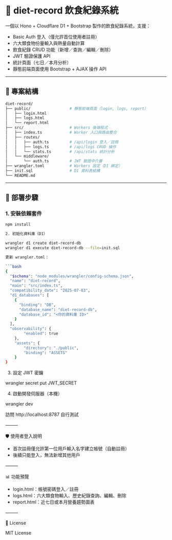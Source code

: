 # 🥗 diet-record 飲食紀錄系統

一個以 Hono + Cloudflare D1 + Bootstrap 製作的飲食紀錄系統，支援：

- Basic Auth 登入（僅允許首位使用者註冊）
- 六大類食物份量輸入與熱量自動計算
- 飲食紀錄 CRUD 功能（新增／查詢／編輯／刪除）
- JWT 驗證保護 API
- 統計頁面（七日／本月分析）
- 靜態前端頁面使用 Bootstrap + AJAX 操作 API

---

## 📁 專案結構
```bash
diet-record/
├── public/                 # 靜態前端頁面（login, logs, report）
│   ├── login.html
│   ├── logs.html
│   └── report.html
├── src/                    # Workers 後端程式
│   ├── index.ts            # Worker 入口與路由整合
│   ├── routes/
│   │   ├── auth.ts         # /api/login 登入／註冊
│   │   ├── logs.ts         # /api/logs CRUD 操作
│   │   └── stats.ts        # /api/stats 統計分析
│   └── middleware/
│       └── auth.ts         # JWT 驗證中介層
├── wrangler.toml           # Workers 設定（D1 綁定）
├── init.sql                # D1 資料表結構
└── README.md
```
---

## 🚀 部署步驟

### 1. 安裝依賴套件

```bash
npm install

2. 初始化資料庫（D1）

wrangler d1 create diet-record-db
wrangler d1 execute diet-record-db --file=init.sql

更新 wrangler.toml：

```bash
{
  "$schema": "node_modules/wrangler/config-schema.json",
  "name": "diet-record",
  "main": "src/index.ts",
  "compatibility_date": "2025-07-03",
  "d1_databases": [
    {
      "binding": "DB",
      "database_name": "diet-record-db",
      "database_id": "<你的資料庫 ID>"
    }
  ],
  "observability": {
		"enabled": true
	},
	"assets": {
		"directory": "./public",
		"binding": "ASSETS"
	}
}
```

3. 設定 JWT 密鑰

wrangler secret put JWT_SECRET

4. 啟動開發伺服器（本機）

wrangler dev

訪問 http://localhost:8787 自行測試

⸻

🛡 使用者登入說明
- 首次註冊僅允許第一位用戶輸入名字建立帳號（自動註冊）
-	後續只能登入，無法新增其他用戶

⸻

📊 功能預覽
-	login.html：帳號密碼登入／註冊
-	logs.html：六大類食物輸入、歷史紀錄查詢、編輯、刪除
-	report.html：近七日或本月營養趨勢圖表

⸻

📜 License

MIT License